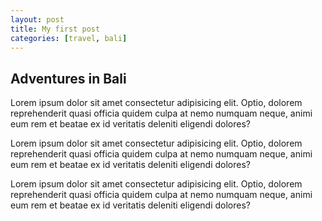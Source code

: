 ```yaml
---
layout: post
title: My first post
categories: [travel, bali]
--- 
```



## Adventures in Bali

Lorem ipsum dolor sit amet consectetur adipisicing elit. Optio, dolorem reprehenderit quasi officia quidem culpa at nemo numquam neque, animi eum rem et beatae ex id veritatis deleniti eligendi dolores?

Lorem ipsum dolor sit amet consectetur adipisicing elit. Optio, dolorem reprehenderit quasi officia quidem culpa at nemo numquam neque, animi eum rem et beatae ex id veritatis deleniti eligendi dolores?

Lorem ipsum dolor sit amet consectetur adipisicing elit. Optio, dolorem reprehenderit quasi officia quidem culpa at nemo numquam neque, animi eum rem et beatae ex id veritatis deleniti eligendi dolores?